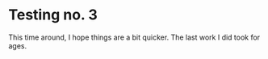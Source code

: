 # Testing no. 3

This time around, I hope things are a bit quicker. The last work I did took for ages.
